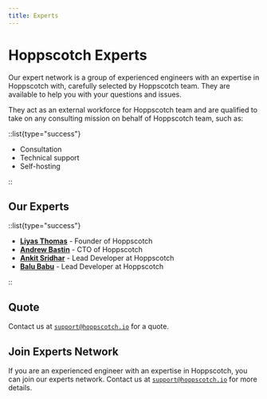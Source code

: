 ```yaml
---
title: Experts
---
```


# Hoppscotch Experts

Our expert network is a group of experienced engineers with an expertise in Hoppscotch with, carefully selected by Hoppscotch team. They are available to help you with your questions and issues.

They act as an external workforce for Hoppscotch team and are qualified to take on any consulting mission on behalf of Hoppscotch team, such as:

::list{type="success"}

- Consultation
- Technical support
- Self-hosting

::

## Our Experts

::list{type="success"}

- [**Liyas Thomas**](https://github.com/liyasthomas) - Founder of Hoppscotch
- [**Andrew Bastin**](https://github.com/AndrewBastin) - CTO of Hoppscotch
- [**Ankit Sridhar**](https://github.com/ankitsridhar16) - Lead Developer at Hoppscotch
- [**Balu Babu**](https://github.com/balub) - Lead Developer at Hoppscotch

::

## Quote

Contact us at [`support@hoppscotch.io`](mailto:support@hoppscotch.io) for a quote.

## Join Experts Network

If you are an experienced engineer with an expertise in Hoppscotch, you can join our experts network. Contact us at [`support@hoppscotch.io`](mailto:support@hoppscotch.io) for more details.
